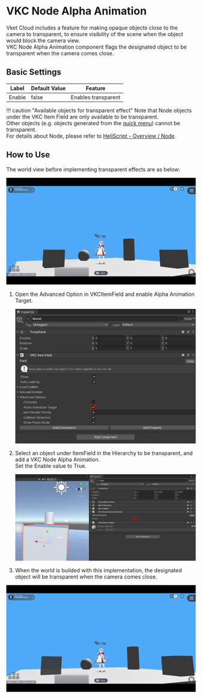 # VKC Node Alpha Animation

Vket Cloud includes a feature for making opaque objects close to the camera to transparent, to ensure visibility of the scene when the object would block the camera view.<br>
VKC Node Alpha Animation component flags the designated object to be transparent when the camera comes close.

## Basic Settings

| Label | Default Value | Feature |
| ---- | ---- | ---- |
| Enable | false | Enables transparent |

!!! caution "Available objects for transparent effect"
    Note that Node objects under the VKC Item Field are only available to be transparent.<br>
    Other objects (e.g. objects generated from the [quick menu](../WorldEditingTips/QuickMenu.md)) cannot be transparent.<br>
    For details about Node, please refer to [HeliScript - Overview / Node](../hs/hs_overview.md#node).

## How to Use

The world view before implementing transparent effects are as below:

![VKCNodeAlphaAnimation_01](img/VKCNodeAlphaAnimation_01.gif)

1. Open the Advanced Option in VKCItemField and enable Alpha Animation Target.

    ![VKCNodeAlphaAnimation_02](img/VKCNodeAlphaAnimation_02.jpg)

1. Select an object under ItemField in the Hierarchy to be transparent, and add a VKC Node Alpha Animation.<br>
    Set the Enable value to True.

    ![VKCNodeAlphaAnimation_03](img/VKCNodeAlphaAnimation_03.jpg)

1. When the world is builded with this implementation, the designated object will be transparent when the camera comes close.

![VKCNodeAlphaAnimation_04](img/VKCNodeAlphaAnimation_04.gif)
